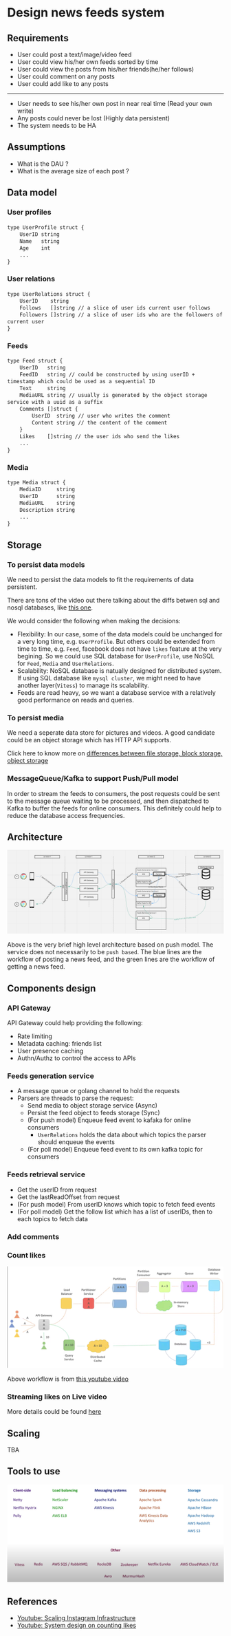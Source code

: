 # Design news feeds system

## Requirements

- User could post a text/image/video feed
- User could view his/her own feeds sorted by time
- User could view the posts from his/her friends(he/her follows)
- User could comment on any posts
- User could add like to any posts

---

- User needs to see his/her own post in near real time (Read your own write)
- Any posts could never be lost (Highly data persistent)
- The system needs to be HA

## Assumptions

- What is the DAU ?
- What is the average size of each post ?

## Data model

### User profiles

``` golang
type UserProfile struct {
    UserID string
    Name   string
    Age    int
    ...
}
```

### User relations

``` golang
type UserRelations struct {
    UserID    string
    Follows   []string // a slice of user ids current user follows
    Followers []string // a slice of user ids who are the followers of current user
}
```

### Feeds

``` golang
type Feed struct {
    UserID   string
    FeedID   string // could be constructed by using userID + timestamp which could be used as a sequential ID
    Text     string
    MediaURL string // usually is generated by the object storage service with a uuid as a suffix
    Comments []struct {
        UserID  string // user who writes the comment
        Content string // the content of the comment
    }
    Likes    []string // the user ids who send the likes
    ...
}
```

### Media

``` golang
type Media struct {
    MediaID     string
    UserID      string
    MediaURL    string
    Description string
    ...
}
```

## Storage

### To persist data models

We need to persist the data models to fit the requirements of data persistent.

There are tons of the video out there talking about the diffs betwen sql and nosql databases, like [this one](https://towardsdatascience.com/databases-101-sql-vs-nosql-which-fits-your-data-better-45e744981351).

We would consider the following when making the decisions:

- Flexibility: In our case, some of the data models could be unchanged for a very long time, e.g. `UserProfile`. But others could be extended from time to time, e.g. `Feed`, facebook does not have `likes` feature at the very begining. So we could use SQL database for `UserProfile`, use NoSQL for `Feed`, `Media` and `UserRelations`.
- Scalability: NoSQL database is natually designed for distributed system. If using SQL database like `mysql cluster`, we might need to have another layer(`Vitess`) to manage its scalability.
- Feeds are read heavy, so we want a database service with a relatively good performance on reads and queries.

### To persist media

We need a seperate data store for pictures and videos. A good candidate could be an object storage which has HTTP API supports.

Click here to know more on [differences between file storage, block storage, object storage](https://daniel-guo.gitbook.io/notebook/miscellaneous/file-nas-vs-block-san-vs-object-storage)

### MessageQueue/Kafka to support Push/Pull model

In order to stream the feeds to consumers, the post requests could be sent to the message queue waiting to be processed, and then dispatched to Kafka to buffer the feeds for online consumers. This definitely could help to reduce the database access frequencies.

## Architecture

![architecture](resources/architecture.png)

Above is the very brief high level architecture based on push model. The service does not necessarily to be `push based`. The blue lines are the workflow of posting a news feed, and the green lines are the workflow of getting a news feed.

## Components design

### API Gateway

API Gateway could help providing the following:

- Rate limiting
- Metadata caching: friends list
- User presence caching
- Authn/Authz to control the access to APIs

### Feeds generation service

- A message queue or golang channel to hold the requests
- Parsers are threads to parse the request:
  - Send media to object storage service (Async)
  - Persist the feed object to feeds storage (Sync)
  - (For push model) Enqueue feed event to kafaka for online consumers
    - `UserRelations` holds the data about which topics the parser should enqueue the events
  - (For poll model) Enqueue feed event to its own kafka topic for consumers

### Feeds retrieval service

- Get the userID from request
- Get the lastReadOffset from request
- (For push model) From userID knows which topic to fetch feed events
- (For poll model) Get the follow list which has a list of userIDs, then to each topics to fetch data

### Add comments

### Count likes

![count-likes](./resources/count-likes.png)

Above workflow is from [this youtube video](https://www.youtube.com/watch?v=bUHFg8CZFws&ab_channel=SystemDesignInterview)

### Streaming likes on Live video

More details could be found [here](./../../real-time-interactions-on-live-video/readme.md)

## Scaling

TBA

## Tools to use

![tools-to-use](./resources/tools-to-use.png)

## References

- [Youtube: Scaling Instagram Infrastructure](https://www.youtube.com/watch?v=hnpzNAPiC0E&t=12s&ab_channel=InfoQ)
- [Youtube: System design on counting likes](https://www.youtube.com/watch?v=bUHFg8CZFws&ab_channel=SystemDesignInterview)